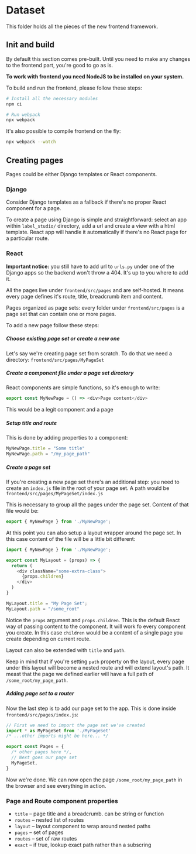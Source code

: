 # Dataset

This folder holds all the pieces of the new frontend framework.

## Init and build

By default this section comes pre-built. Until you need to make any changes to the frontend part, you're good to go as is.

**To work with frontend you need NodeJS to be installed on your system.**

To build and run the frontend, please follow these steps:

```bash
# Install all the necessary modules
npm ci

# Run webpack
npx webpack
```

It's also possible to compile frontend on the fly:

```bash
npx webpack --watch
```

## Creating pages

Pages could be either Django templates or React components.

### Django

Consider Django templates as a fallback if there's no proper React component for a page.

To create a page using Django is simple and straightforward: select an app within `label_studio/` directory, add a url and create a view with a html template. React app will handle it automatically if there's no React page for a particular route.

### React

**Important notice:** you still have to add url to `urls.py` under one of the Django apps so the backend won't throw a 404. It's up to you where to add it.

All the pages live under `frontend/src/pages` and are self-hosted. It means every page defines it's route, title, breadcrumb item and content.

Pages organized as page sets: every folder under `frontend/src/pages` is a page set that can contain one or more pages.

To add a new page follow these steps:

##### Choose existing page set or create a new one

Let's say we're creating page set from scratch. To do that we need a directory: `frontend/src/pages/MyPageSet`

##### Create a component file under a page set directory

React components are simple functions, so it's enough to write:

```js
export const MyNewPage = () => <div>Page content</div>
```

This would be a legit component and a page

##### Setup title and route

This is done by adding properties to a component:

```js
MyNewPage.title = "Some title"
MyNewPage.path = "/my_page_path"
```

##### Create a page set

If you're creating a new page set there's an additional step: you need to create an `index.js` file in the root of your page set. A path would be `frontend/src/pages/MyPageSet/index.js`

This is necessary to group all the pages under the page set. Content of that file would be:

```js
export { MyNewPage } from './MyNewPage';
```

At this point you can also setup a layout wrapper around the page set. In this case content of the file will be a little bit different:

```js
import { MyNewPage } from './MyNewPage';

export const MyLayout = (props) => {
  return (
    <div className="some-extra-class">
      {props.children}
    </div>
  )
}

MyLayout.title = "My Page Set";
MyLayout.path = "/some_root"
```

Notice the `props` argument and `props.children`. This is the default React way of passing content to the component. It will work fo every component you create. In this case `children` would be a content of a single page you create depending on current route.

Layout can also be extended with `title` and `path`.

Keep in mind that if you're setting `path` property on the layout, every page under this layout will become a nested route and will extend layout's path. It meast that the page we defined earlier will have a full path of `/some_root/my_page_path`.

##### Adding page set to a router

Now the last step is to add our page set to the app. This is done inside `frontend/src/pages/index.js`:

```js
// First we need to import the page set we've created
import * as MyPageSet from './MyPageSet'
/* ...other imports might be here... */

export const Pages = {
  /* other pages here */,
  // Next goes our page set
  MyPageSet,
}
```

Now we're done. We can now open the page `/some_root/my_page_path` in the browser and see everything in action.

### Page and Route component properties

* `title` – page title and a breadcrumb. can be string or function
* `routes` – nested list of routes
* `layout` – layout component to wrap around nested paths
* `pages` – set of pages
* `routes` – set of raw routes
* `exact` – if true, lookup exact path rather than a subscring
